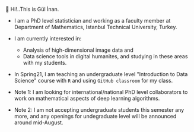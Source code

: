  

🌿   Hi!..This is Gül İnan.   
- I am a PhD level statistician and working as a faculty member 
at Department of Mathematics, Istanbul Technical University, Turkey. 
- I am currently interested in:
   - Analysis of high-dimensional image data and 
   - Data science tools in digital humanites, and studying in these areas with my students.
- In Spring21, I am teaching an undergraduate level "Introduction to Data Science" course with `R` and using `GitHub classroom` for my class.

- Note 1: I am looking for international/national PhD level collaborators to work on mathematical aspects of deep learning algorithms.
- Note 2: I am not accepting undergraduate students this semester any more, and any openings for undegraduate level will be announced around mid-August. 
